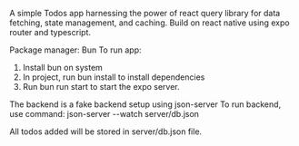 A simple Todos app harnessing the power of react query library for data fetching, state management, and caching. Build on react native using expo router and typescript.

Package manager: Bun
To run app:

1. Install bun on system
2. In project, run bun install to install dependencies
3. Run bun run start to start the expo server.

The backend is a fake backend setup using json-server
To run backend, use command:
json-server --watch server/db.json

All todos added will be stored in server/db.json file.
